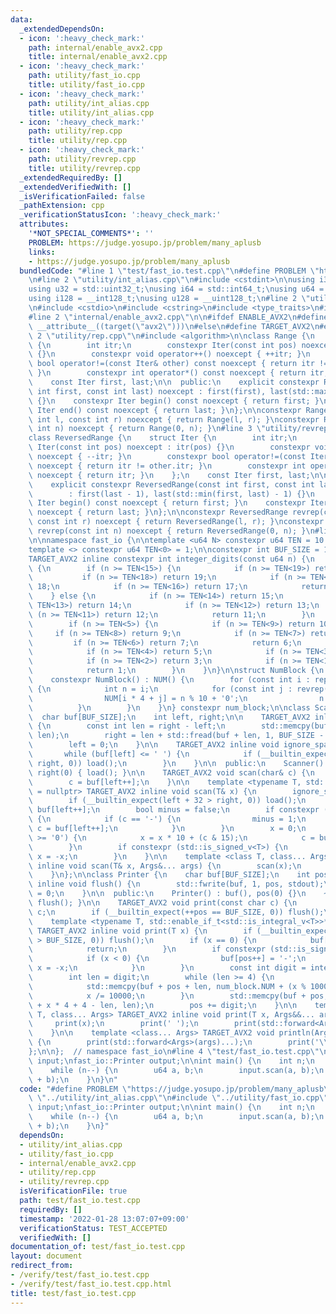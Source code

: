```yaml
---
data:
  _extendedDependsOn:
  - icon: ':heavy_check_mark:'
    path: internal/enable_avx2.cpp
    title: internal/enable_avx2.cpp
  - icon: ':heavy_check_mark:'
    path: utility/fast_io.cpp
    title: utility/fast_io.cpp
  - icon: ':heavy_check_mark:'
    path: utility/int_alias.cpp
    title: utility/int_alias.cpp
  - icon: ':heavy_check_mark:'
    path: utility/rep.cpp
    title: utility/rep.cpp
  - icon: ':heavy_check_mark:'
    path: utility/revrep.cpp
    title: utility/revrep.cpp
  _extendedRequiredBy: []
  _extendedVerifiedWith: []
  _isVerificationFailed: false
  _pathExtension: cpp
  _verificationStatusIcon: ':heavy_check_mark:'
  attributes:
    '*NOT_SPECIAL_COMMENTS*': ''
    PROBLEM: https://judge.yosupo.jp/problem/many_aplusb
    links:
    - https://judge.yosupo.jp/problem/many_aplusb
  bundledCode: "#line 1 \"test/fast_io.test.cpp\"\n#define PROBLEM \"https://judge.yosupo.jp/problem/many_aplusb\"\
    \n#line 2 \"utility/int_alias.cpp\"\n#include <cstdint>\n\nusing i32 = std::int32_t;\n\
    using u32 = std::uint32_t;\nusing i64 = std::int64_t;\nusing u64 = std::uint64_t;\n\
    using i128 = __int128_t;\nusing u128 = __uint128_t;\n#line 2 \"utility/fast_io.cpp\"\
    \n#include <cstdio>\n#include <cstring>\n#include <type_traits>\n#include <utility>\n\
    #line 2 \"internal/enable_avx2.cpp\"\n\n#ifdef ENABLE_AVX2\n#define TARGET_AVX2\
    \ __attribute__((target(\"avx2\")))\n#else\n#define TARGET_AVX2\n#endif\n#line\
    \ 2 \"utility/rep.cpp\"\n#include <algorithm>\n\nclass Range {\n    struct Iter\
    \ {\n        int itr;\n        constexpr Iter(const int pos) noexcept : itr(pos)\
    \ {}\n        constexpr void operator++() noexcept { ++itr; }\n        constexpr\
    \ bool operator!=(const Iter& other) const noexcept { return itr != other.itr;\
    \ }\n        constexpr int operator*() const noexcept { return itr; }\n    };\n\
    \    const Iter first, last;\n\n  public:\n    explicit constexpr Range(const\
    \ int first, const int last) noexcept : first(first), last(std::max(first, last))\
    \ {}\n    constexpr Iter begin() const noexcept { return first; }\n    constexpr\
    \ Iter end() const noexcept { return last; }\n};\n\nconstexpr Range rep(const\
    \ int l, const int r) noexcept { return Range(l, r); }\nconstexpr Range rep(const\
    \ int n) noexcept { return Range(0, n); }\n#line 3 \"utility/revrep.cpp\"\n\n\
    class ReversedRange {\n    struct Iter {\n        int itr;\n        constexpr\
    \ Iter(const int pos) noexcept : itr(pos) {}\n        constexpr void operator++()\
    \ noexcept { --itr; }\n        constexpr bool operator!=(const Iter& other) const\
    \ noexcept { return itr != other.itr; }\n        constexpr int operator*() const\
    \ noexcept { return itr; }\n    };\n    const Iter first, last;\n\n  public:\n\
    \    explicit constexpr ReversedRange(const int first, const int last) noexcept\n\
    \        : first(last - 1), last(std::min(first, last) - 1) {}\n    constexpr\
    \ Iter begin() const noexcept { return first; }\n    constexpr Iter end() const\
    \ noexcept { return last; }\n};\n\nconstexpr ReversedRange revrep(const int l,\
    \ const int r) noexcept { return ReversedRange(l, r); }\nconstexpr ReversedRange\
    \ revrep(const int n) noexcept { return ReversedRange(0, n); }\n#line 10 \"utility/fast_io.cpp\"\
    \n\nnamespace fast_io {\n\ntemplate <u64 N> constexpr u64 TEN = 10 * TEN<N - 1>;\n\
    template <> constexpr u64 TEN<0> = 1;\n\nconstexpr int BUF_SIZE = 1 << 17;\n\n\
    TARGET_AVX2 inline constexpr int integer_digits(const u64 n) {\n    if (n >= TEN<10>)\
    \ {\n        if (n >= TEN<15>) {\n            if (n >= TEN<19>) return 20;\n \
    \           if (n >= TEN<18>) return 19;\n            if (n >= TEN<17>) return\
    \ 18;\n            if (n >= TEN<16>) return 17;\n            return 16;\n    \
    \    } else {\n            if (n >= TEN<14>) return 15;\n            if (n >=\
    \ TEN<13>) return 14;\n            if (n >= TEN<12>) return 13;\n            if\
    \ (n >= TEN<11>) return 12;\n            return 11;\n        }\n    } else {\n\
    \        if (n >= TEN<5>) {\n            if (n >= TEN<9>) return 10;\n       \
    \     if (n >= TEN<8>) return 9;\n            if (n >= TEN<7>) return 8;\n   \
    \         if (n >= TEN<6>) return 7;\n            return 6;\n        } else {\n\
    \            if (n >= TEN<4>) return 5;\n            if (n >= TEN<3>) return 4;\n\
    \            if (n >= TEN<2>) return 3;\n            if (n >= TEN<1>) return 2;\n\
    \            return 1;\n        }\n    }\n}\n\nstruct NumBlock {\n    char NUM[40000];\n\
    \    constexpr NumBlock() : NUM() {\n        for (const int i : rep(0, 10000))\
    \ {\n            int n = i;\n            for (const int j : revrep(0, 4)) {\n\
    \                NUM[i * 4 + j] = n % 10 + '0';\n                n /= 10;\n  \
    \          }\n        }\n    }\n} constexpr num_block;\n\nclass Scanner {\n  \
    \  char buf[BUF_SIZE];\n    int left, right;\n\n    TARGET_AVX2 inline void load()\
    \ {\n        const int len = right - left;\n        std::memcpy(buf, buf + left,\
    \ len);\n        right = len + std::fread(buf + len, 1, BUF_SIZE - len, stdin);\n\
    \        left = 0;\n    }\n\n    TARGET_AVX2 inline void ignore_spaces() {\n \
    \       while (buf[left] <= ' ') {\n            if (__builtin_expect(++left ==\
    \ right, 0)) load();\n        }\n    }\n\n  public:\n    Scanner() : buf(), left(0),\
    \ right(0) { load(); }\n\n    TARGET_AVX2 void scan(char& c) {\n        ignore_spaces();\n\
    \        c = buf[left++];\n    }\n\n    template <typename T, std::enable_if_t<std::is_integral_v<T>>*\
    \ = nullptr> TARGET_AVX2 inline void scan(T& x) {\n        ignore_spaces();\n\
    \        if (__builtin_expect(left + 32 > right, 0)) load();\n        char c =\
    \ buf[left++];\n        bool minus = false;\n        if constexpr (std::is_signed_v<T>)\
    \ {\n            if (c == '-') {\n                minus = 1;\n               \
    \ c = buf[left++];\n            }\n        }\n        x = 0;\n        while (c\
    \ >= '0') {\n            x = x * 10 + (c & 15);\n            c = buf[left++];\n\
    \        }\n        if constexpr (std::is_signed_v<T>) {\n            if (minus)\
    \ x = -x;\n        }\n    }\n\n    template <class T, class... Args> TARGET_AVX2\
    \ inline void scan(T& x, Args&... args) {\n        scan(x);\n        scan(args...);\n\
    \    }\n};\n\nclass Printer {\n    char buf[BUF_SIZE];\n    int pos;\n\n    TARGET_AVX2\
    \ inline void flush() {\n        std::fwrite(buf, 1, pos, stdout);\n        pos\
    \ = 0;\n    }\n\n  public:\n    Printer() : buf(), pos(0) {}\n    ~Printer() {\
    \ flush(); }\n\n    TARGET_AVX2 void print(const char c) {\n        buf[pos] =\
    \ c;\n        if (__builtin_expect(++pos == BUF_SIZE, 0)) flush();\n    }\n\n\
    \    template <typename T, std::enable_if_t<std::is_integral_v<T>>* = nullptr>\
    \ TARGET_AVX2 inline void print(T x) {\n        if (__builtin_expect(pos + 32\
    \ > BUF_SIZE, 0)) flush();\n        if (x == 0) {\n            buf[pos++] = '0';\n\
    \            return;\n        }\n        if constexpr (std::is_signed_v<T>) {\n\
    \            if (x < 0) {\n                buf[pos++] = '-';\n               \
    \ x = -x;\n            }\n        }\n        const int digit = integer_digits(x);\n\
    \        int len = digit;\n        while (len >= 4) {\n            len -= 4;\n\
    \            std::memcpy(buf + pos + len, num_block.NUM + (x % 10000) * 4, 4);\n\
    \            x /= 10000;\n        }\n        std::memcpy(buf + pos, num_block.NUM\
    \ + x * 4 + 4 - len, len);\n        pos += digit;\n    }\n\n    template <class\
    \ T, class... Args> TARGET_AVX2 inline void print(T x, Args&&... args) {\n   \
    \     print(x);\n        print(' ');\n        print(std::forward<Args>(args)...);\n\
    \    }\n\n    template <class... Args> TARGET_AVX2 void println(Args&&... args)\
    \ {\n        print(std::forward<Args>(args)...);\n        print('\\n');\n    }\n\
    };\n\n};  // namespace fast_io\n#line 4 \"test/fast_io.test.cpp\"\n\nfast_io::Scanner\
    \ input;\nfast_io::Printer output;\n\nint main() {\n    int n;\n    input.scan(n);\n\
    \    while (n--) {\n        u64 a, b;\n        input.scan(a, b);\n        output.println(a\
    \ + b);\n    }\n}\n"
  code: "#define PROBLEM \"https://judge.yosupo.jp/problem/many_aplusb\"\n#include\
    \ \"../utility/int_alias.cpp\"\n#include \"../utility/fast_io.cpp\"\n\nfast_io::Scanner\
    \ input;\nfast_io::Printer output;\n\nint main() {\n    int n;\n    input.scan(n);\n\
    \    while (n--) {\n        u64 a, b;\n        input.scan(a, b);\n        output.println(a\
    \ + b);\n    }\n}"
  dependsOn:
  - utility/int_alias.cpp
  - utility/fast_io.cpp
  - internal/enable_avx2.cpp
  - utility/rep.cpp
  - utility/revrep.cpp
  isVerificationFile: true
  path: test/fast_io.test.cpp
  requiredBy: []
  timestamp: '2022-01-28 13:07:07+09:00'
  verificationStatus: TEST_ACCEPTED
  verifiedWith: []
documentation_of: test/fast_io.test.cpp
layout: document
redirect_from:
- /verify/test/fast_io.test.cpp
- /verify/test/fast_io.test.cpp.html
title: test/fast_io.test.cpp
---
```

